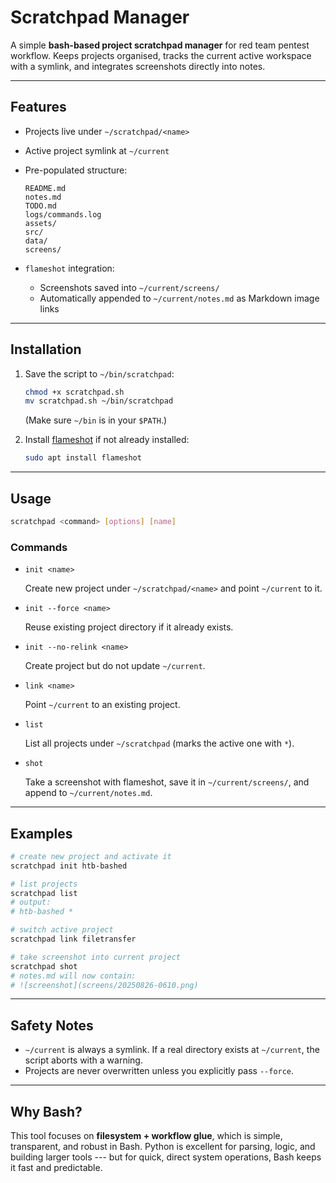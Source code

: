 # Scratchpad Manager

A simple **bash-based project scratchpad manager** for red team pentest workflow. Keeps projects organised, tracks the current active workspace with a symlink, and integrates screenshots directly into notes.

------------------------------------------------------------------------

## Features

-   Projects live under `~/scratchpad/<name>`

-   Active project symlink at `~/current`

-   Pre-populated structure:

        README.md
        notes.md
        TODO.md
        logs/commands.log
        assets/
        src/
        data/
        screens/

-   `flameshot` integration:

    -   Screenshots saved into `~/current/screens/`
    -   Automatically appended to `~/current/notes.md` as Markdown image
        links

------------------------------------------------------------------------

## Installation

1.  Save the script to `~/bin/scratchpad`:

    ``` bash
    chmod +x scratchpad.sh
    mv scratchpad.sh ~/bin/scratchpad
    ```

    (Make sure `~/bin` is in your `$PATH`.)

2.  Install [flameshot](https://flameshot.org/) if not already
    installed:

    ``` bash
    sudo apt install flameshot
    ```

------------------------------------------------------------------------

## Usage

``` bash
scratchpad <command> [options] [name]
```

### Commands

- `init <name>`
  
  Create new project under  `~/scratchpad/<name>` and point `~/current` to it.
  
- `init --force <name>`
  
  Reuse existing project directory if it  already exists.
  
- `init --no-relink <name>`
  
  Create project but do not update `~/current`.
  
- `link <name>`
  
  Point `~/current` to an existing project.
  
- `list` 
  
  List all projects under `~/scratchpad`  (marks the active one with `*`).
  
- `shot`  

  Take a screenshot with flameshot, save it in `~/current/screens/`, and append to `~/current/notes.md`.

------------------------------------------------------------------------

## Examples

``` bash
# create new project and activate it
scratchpad init htb-bashed

# list projects
scratchpad list
# output:
# htb-bashed *

# switch active project
scratchpad link filetransfer

# take screenshot into current project
scratchpad shot
# notes.md will now contain:
# ![screenshot](screens/20250826-0610.png)
```

------------------------------------------------------------------------

## Safety Notes

-   `~/current` is always a symlink.
    If a real directory exists at `~/current`, the script aborts with a
    warning.
-   Projects are never overwritten unless you explicitly pass `--force`.

------------------------------------------------------------------------

## Why Bash?

This tool focuses on **filesystem + workflow glue**, which is simple, transparent, and robust in Bash.
Python is excellent for parsing, logic, and building larger tools --- but for quick, direct system operations, Bash keeps it fast and
predictable.
